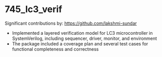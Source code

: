 # 745_lc3_verif

Significant contributions by: https://github.com/lakshmi-sundar

* Implemented a layered verification model for LC3 microcontroller in SystemVerilog, including sequencer, driver, monitor, and environment
* The package included a coverage plan and several test cases for functional completeness and correctness
